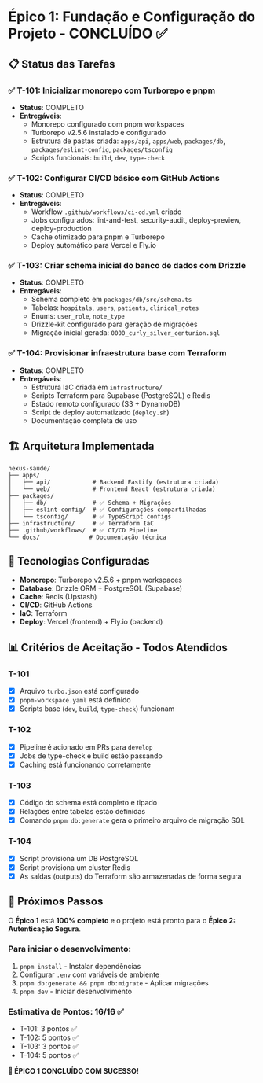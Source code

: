 # Épico 1: Fundação e Configuração do Projeto - CONCLUÍDO ✅

## 📋 Status das Tarefas

### ✅ T-101: Inicializar monorepo com Turborepo e pnpm

- **Status**: COMPLETO
- **Entregáveis**:
  - Monorepo configurado com pnpm workspaces
  - Turborepo v2.5.6 instalado e configurado
  - Estrutura de pastas criada: `apps/api`, `apps/web`, `packages/db`, `packages/eslint-config`, `packages/tsconfig`
  - Scripts funcionais: `build`, `dev`, `type-check`

### ✅ T-102: Configurar CI/CD básico com GitHub Actions

- **Status**: COMPLETO
- **Entregáveis**:
  - Workflow `.github/workflows/ci-cd.yml` criado
  - Jobs configurados: lint-and-test, security-audit, deploy-preview, deploy-production
  - Cache otimizado para pnpm e Turborepo
  - Deploy automático para Vercel e Fly.io

### ✅ T-103: Criar schema inicial do banco de dados com Drizzle

- **Status**: COMPLETO
- **Entregáveis**:
  - Schema completo em `packages/db/src/schema.ts`
  - Tabelas: `hospitals`, `users`, `patients`, `clinical_notes`
  - Enums: `user_role`, `note_type`
  - Drizzle-kit configurado para geração de migrações
  - Migração inicial gerada: `0000_curly_silver_centurion.sql`

### ✅ T-104: Provisionar infraestrutura base com Terraform

- **Status**: COMPLETO
- **Entregáveis**:
  - Estrutura IaC criada em `infrastructure/`
  - Scripts Terraform para Supabase (PostgreSQL) e Redis
  - Estado remoto configurado (S3 + DynamoDB)
  - Script de deploy automatizado (`deploy.sh`)
  - Documentação completa de uso

## 🏗️ Arquitetura Implementada

```
nexus-saude/
├── apps/
│   ├── api/            # Backend Fastify (estrutura criada)
│   └── web/            # Frontend React (estrutura criada)
├── packages/
│   ├── db/             # ✅ Schema + Migrações
│   ├── eslint-config/  # ✅ Configurações compartilhadas
│   └── tsconfig/       # ✅ TypeScript configs
├── infrastructure/     # ✅ Terraform IaC
├── .github/workflows/  # ✅ CI/CD Pipeline
└── docs/              # Documentação técnica
```

## 🔧 Tecnologias Configuradas

- **Monorepo**: Turborepo v2.5.6 + pnpm workspaces
- **Database**: Drizzle ORM + PostgreSQL (Supabase)
- **Cache**: Redis (Upstash)
- **CI/CD**: GitHub Actions
- **IaC**: Terraform
- **Deploy**: Vercel (frontend) + Fly.io (backend)

## 📊 Critérios de Aceitação - Todos Atendidos

### T-101

- [x] Arquivo `turbo.json` está configurado
- [x] `pnpm-workspace.yaml` está definido
- [x] Scripts base (`dev`, `build`, `type-check`) funcionam

### T-102

- [x] Pipeline é acionado em PRs para `develop`
- [x] Jobs de type-check e build estão passando
- [x] Caching está funcionando corretamente

### T-103

- [x] Código do schema está completo e tipado
- [x] Relações entre tabelas estão definidas
- [x] Comando `pnpm db:generate` gera o primeiro arquivo de migração SQL

### T-104

- [x] Script provisiona um DB PostgreSQL
- [x] Script provisiona um cluster Redis
- [x] As saídas (outputs) do Terraform são armazenadas de forma segura

## 🚀 Próximos Passos

O **Épico 1** está **100% completo** e o projeto está pronto para o **Épico 2: Autenticação Segura**.

### Para iniciar o desenvolvimento:

1. `pnpm install` - Instalar dependências
2. Configurar `.env` com variáveis de ambiente
3. `pnpm db:generate && pnpm db:migrate` - Aplicar migrações
4. `pnpm dev` - Iniciar desenvolvimento

### Estimativa de Pontos: 16/16 ✅

- T-101: 3 pontos ✅
- T-102: 5 pontos ✅
- T-103: 3 pontos ✅
- T-104: 5 pontos ✅

**🎉 ÉPICO 1 CONCLUÍDO COM SUCESSO!**

